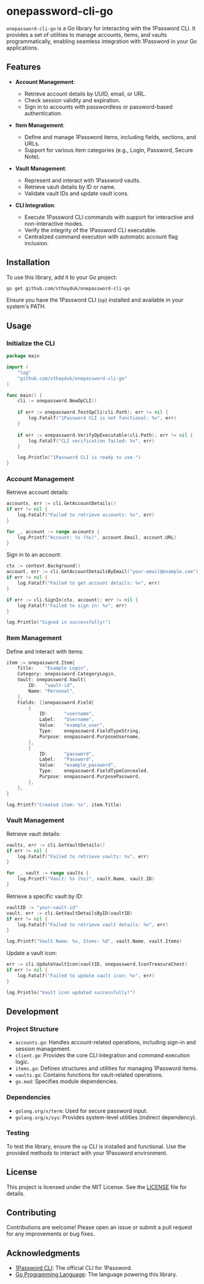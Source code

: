 # onepassword-cli-go

`onepassword-cli-go` is a Go library for interacting with the 1Password CLI. It provides a set of utilities to manage accounts, items, and vaults programmatically, enabling seamless integration with 1Password in your Go applications.

## Features

- **Account Management**:
  - Retrieve account details by UUID, email, or URL.
  - Check session validity and expiration.
  - Sign in to accounts with passwordless or password-based authentication.

- **Item Management**:
  - Define and manage 1Password items, including fields, sections, and URLs.
  - Support for various item categories (e.g., Login, Password, Secure Note).

- **Vault Management**:
  - Represent and interact with 1Password vaults.
  - Retrieve vault details by ID or name.
  - Validate vault IDs and update vault icons.

- **CLI Integration**:
  - Execute 1Password CLI commands with support for interactive and non-interactive modes.
  - Verify the integrity of the 1Password CLI executable.
  - Centralized command execution with automatic account flag inclusion.

## Installation

To use this library, add it to your Go project:

```bash
go get github.com/sthayduk/onepassword-cli-go
```

Ensure you have the 1Password CLI (`op`) installed and available in your system's PATH.

## Usage

### Initialize the CLI

```go
package main

import (
    "log"
    "github.com/sthayduk/onepassword-cli-go"
)

func main() {
    cli := onepassword.NewOpCLI()
    
    if err := onepassword.TestOpCli(cli.Path); err != nil {
        log.Fatalf("1Password CLI is not functional: %v", err)
    }
    
    if err := onepassword.VerifyOpExecutable(cli.Path); err != nil {
        log.Fatalf("CLI verification failed: %v", err)
    }

    log.Println("1Password CLI is ready to use.")
}
```

### Account Management

Retrieve account details:

```go
accounts, err := cli.GetAccountDetails()
if err != nil {
    log.Fatalf("Failed to retrieve accounts: %v", err)
}

for _, account := range accounts {
    log.Printf("Account: %s (%s)", account.Email, account.URL)
}
```

Sign in to an account:

```go
ctx := context.Background()
account, err := cli.GetAccountDetailsByEmail("your-email@example.com")
if err != nil {
    log.Fatalf("Failed to get account details: %v", err)
}

if err := cli.SignIn(ctx, account); err != nil {
    log.Fatalf("Failed to sign in: %v", err)
}

log.Println("Signed in successfully!")
```

### Item Management

Define and interact with items:

```go
item := onepassword.Item{
    Title:    "Example Login",
    Category: onepassword.CategoryLogin,
    Vault: onepassword.Vault{
        ID:   "vault-id",
        Name: "Personal",
    },
    Fields: []onepassword.Field{
        {
            ID:      "username",
            Label:   "Username",
            Value:   "example_user",
            Type:    onepassword.FieldTypeString,
            Purpose: onepassword.PurposeUsername,
        },
        {
            ID:      "password",
            Label:   "Password",
            Value:   "example_password",
            Type:    onepassword.FieldTypeConcealed,
            Purpose: onepassword.PurposePassword,
        },
    },
}

log.Printf("Created item: %s", item.Title)
```

### Vault Management

Retrieve vault details:

```go
vaults, err := cli.GetVaultDetails()
if err != nil {
    log.Fatalf("Failed to retrieve vaults: %v", err)
}

for _, vault := range vaults {
    log.Printf("Vault: %s (%s)", vault.Name, vault.ID)
}
```

Retrieve a specific vault by ID:

```go
vaultID := "your-vault-id"
vault, err := cli.GetVaultDetailsByID(vaultID)
if err != nil {
    log.Fatalf("Failed to retrieve vault details: %v", err)
}

log.Printf("Vault Name: %s, Items: %d", vault.Name, vault.Items)
```

Update a vault icon:

```go
err := cli.UpdateVaultIcon(vaultID, onepassword.IconTreasureChest)
if err != nil {
    log.Fatalf("Failed to update vault icon: %v", err)
}

log.Println("Vault icon updated successfully!")
```

## Development

### Project Structure

- `accounts.go`: Handles account-related operations, including sign-in and session management.
- `client.go`: Provides the core CLI integration and command execution logic.
- `items.go`: Defines structures and utilities for managing 1Password items.
- `vaults.go`: Contains functions for vault-related operations.
- `go.mod`: Specifies module dependencies.

### Dependencies

- `golang.org/x/term`: Used for secure password input.
- `golang.org/x/sys`: Provides system-level utilities (indirect dependency).

### Testing

To test the library, ensure the `op` CLI is installed and functional. Use the provided methods to interact with your 1Password environment.

## License

This project is licensed under the MIT License. See the [LICENSE](LICENSE) file for details.

## Contributing

Contributions are welcome! Please open an issue or submit a pull request for any improvements or bug fixes.

## Acknowledgments

- [1Password CLI](https://developer.1password.com/docs/cli): The official CLI for 1Password.
- [Go Programming Language](https://golang.org): The language powering this library.
